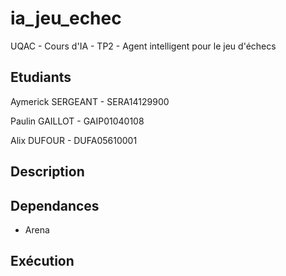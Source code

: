 # ia_jeu_echec

UQAC - Cours d'IA - TP2 - Agent intelligent pour le jeu d'échecs

## Etudiants

Aymerick SERGEANT - SERA14129900

Paulin GAILLOT - GAIP01040108

Alix DUFOUR - DUFA05610001

## Description

## Dependances

- Arena

## Exécution
